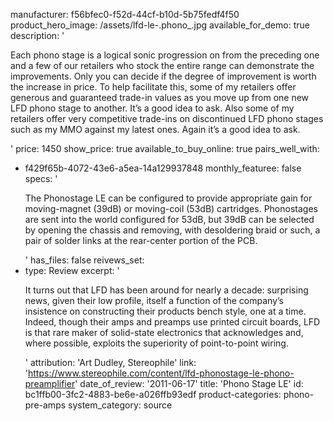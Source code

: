 manufacturer: f56bfec0-f52d-44cf-b10d-5b75fedf4f50
product_hero_image: /assets/lfd-le-.phono_.jpg
available_for_demo: true
description: '<p>Each phono stage is a logical sonic progression on from the preceding one and a few of our retailers who stock the entire range can demonstrate the improvements. Only you can decide if the degree of improvement is worth the increase in price. To help facilitate this, some of my retailers offer generous and guaranteed trade-in values as you move up from one new LFD phono stage to another. It’s a good idea to ask. Also some of my retailers offer very competitive trade-ins on discontinued LFD phono stages such as my MMO against my latest ones. Again it’s a good idea to ask.</p>'
price: 1450
show_price: true
available_to_buy_online: true
pairs_well_with:
  - f429f65b-4072-43e6-a5ea-14a129937848
monthly_featuree: false
specs: '<p>The Phonostage LE can be configured to provide appropriate gain for moving-magnet (39dB) or moving-coil (53dB) cartridges. Phonostages are sent into the world configured for 53dB, but 39dB can be selected by opening the chassis and removing, with desoldering braid or such, a pair of solder links at the rear-center portion of the PCB.</p>'
has_files: false
reivews_set:
  -
    type: Review
    excerpt: '<p>It turns out that LFD has been around for nearly a decade: surprising news, given their low profile, itself a function of the company’s insistence on constructing their products bench style, one at a time. Indeed, though their amps and preamps use printed circuit boards, LFD is that rare maker of solid-state electronics that acknowledges and, where possible, exploits the superiority of point-to-point wiring.&nbsp;&nbsp;</p>'
    attribution: 'Art Dudley, Stereophile'
    link: 'https://www.stereophile.com/content/lfd-phonostage-le-phono-preamplifier'
    date_of_review: '2011-06-17'
title: 'Phono Stage LE'
id: bc1ffb00-3fc2-4883-be6e-a026ffb93edf
product-categories: phono-pre-amps
system_category: source
